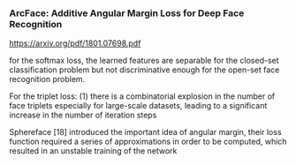 ### ArcFace: Additive Angular Margin Loss for Deep Face Recognition

https://arxiv.org/pdf/1801.07698.pdf

for the softmax loss, the learned features are separable
for the closed-set classification problem but not discriminative enough for the open-set face recognition problem.

For the triplet loss: (1) there is a combinatorial explosion in the
number of face triplets especially for large-scale datasets,
leading to a significant increase in the number of iteration
steps

Sphereface [18] introduced the important idea
of angular margin, their loss function required a series of approximations in order to be computed, which resulted in an
unstable training of the network
